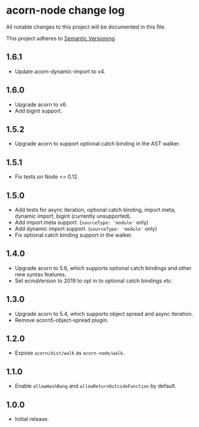 # acorn-node change log

All notable changes to this project will be documented in this file.

This project adheres to [Semantic Versioning](http://semver.org/).

## 1.6.1

 * Update acorn-dynamic-import to v4.

## 1.6.0

 * Upgrade acorn to v6.
 * Add bigint support.

## 1.5.2

 * Upgrade acorn to support optional catch binding in the AST walker.

## 1.5.1

 * Fix tests on Node <= 0.12.

## 1.5.0

 * Add tests for async iteration, optional catch binding, import.meta,
   dynamic import, bigint (currently unsupported).
 * Add import.meta support. (`sourceType: 'module'` only)
 * Add dynamic import support. (`sourceType: 'module'` only)
 * Fix optional catch binding support in the walker.

## 1.4.0

 * Upgrade acorn to 5.6, which supports optional catch bindings and other
   new syntax features.
 * Set ecmaVersion to 2019 to opt in to optional catch bindings etc.

## 1.3.0

 * Upgrade acorn to 5.4, which supports object spread and async iteration.
 * Remove acorn5-object-spread plugin.

## 1.2.0

 * Expose `acorn/dist/walk` as `acorn-node/walk`.

## 1.1.0

 * Enable `allowHashBang` and `allowReturnOutsideFunction` by default.

## 1.0.0

 * Initial release.
